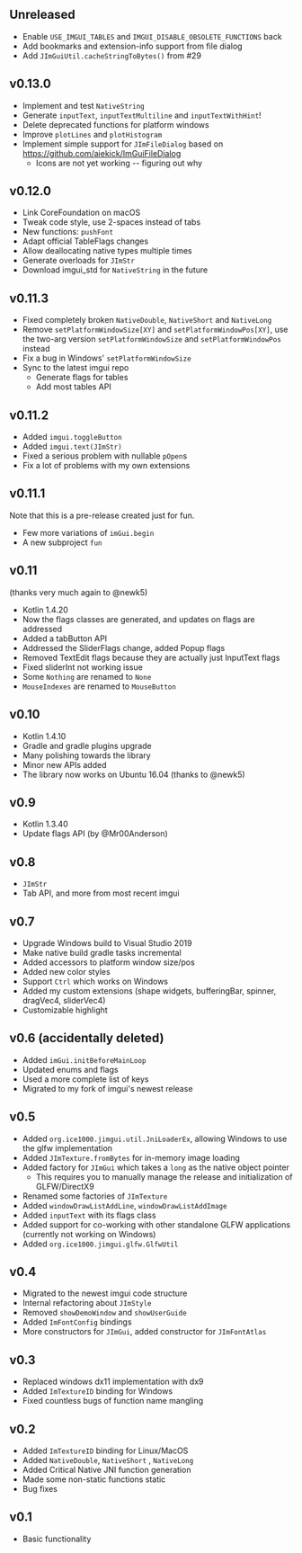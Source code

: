 ## Unreleased

+ Enable `USE_IMGUI_TABLES` and `IMGUI_DISABLE_OBSOLETE_FUNCTIONS` back
+ Add bookmarks and extension-info support from file dialog
+ Add `JImGuiUtil.cacheStringToBytes()` from #29

## v0.13.0

+ Implement and test `NativeString`
+ Generate `inputText`, `inputTextMultiline` and `inputTextWithHint`!
+ Delete deprecated functions for platform windows
+ Improve `plotLines` and `plotHistogram`
+ Implement simple support for `JImFileDialog` based on https://github.com/aiekick/ImGuiFileDialog
  + Icons are not yet working -- figuring out why

## v0.12.0

+ Link CoreFoundation on macOS
+ Tweak code style, use 2-spaces instead of tabs
+ New functions: `pushFont`
+ Adapt official TableFlags changes
+ Allow deallocating native types multiple times
+ Generate overloads for `JImStr`
+ Download imgui_std for `NativeString` in the future

## v0.11.3

+ Fixed completely broken `NativeDouble`, `NativeShort` and `NativeLong`
+ Remove `setPlatformWindowSize[XY]` and `setPlatformWindowPos[XY]`,
  use the two-arg version `setPlatformWindowSize` and `setPlatformWindowPos` instead
+ Fix a bug in Windows' `setPlatformWindowSize`
+ Sync to the latest imgui repo
  + Generate flags for tables
  + Add most tables API

## v0.11.2

+ Added `imgui.toggleButton`
+ Added `imgui.text(JImStr)`
+ Fixed a serious problem with nullable `pOpen`s
+ Fix a lot of problems with my own extensions

## v0.11.1

Note that this is a pre-release created just for fun.

+ Few more variations of `imGui.begin`
+ A new subproject `fun`

## v0.11

(thanks very much again to @newk5)

+ Kotlin 1.4.20
+ Now the flags classes are generated, and updates on flags are addressed
+ Added a tabButton API
+ Addressed the SliderFlags change, added Popup flags
+ Removed TextEdit flags because they are actually just InputText flags
+ Fixed sliderInt not working issue
+ Some `Nothing` are renamed to `None`
+ `MouseIndexes` are renamed to `MouseButton`

## v0.10

+ Kotlin 1.4.10
+ Gradle and gradle plugins upgrade
+ Many polishing towards the library
+ Minor new APIs added
+ The library now works on Ubuntu 16.04 (thanks to @newk5)

## v0.9

+ Kotlin 1.3.40
+ Update flags API (by @Mr00Anderson)

## v0.8

+ `JImStr`
+ Tab API, and more from most recent imgui

## v0.7

+ Upgrade Windows build to Visual Studio 2019
+ Make native build gradle tasks incremental
+ Added accessors to platform window size/pos
+ Added new color styles
+ Support `Ctrl` which works on Windows
+ Added my custom extensions (shape widgets, bufferingBar, spinner, dragVec4, sliderVec4)
+ Customizable highlight

## v0.6 (accidentally deleted)

+ Added `imGui.initBeforeMainLoop`
+ Updated enums and flags
+ Used a more complete list of keys
+ Migrated to my fork of imgui's newest release

## v0.5

+ Added `org.ice1000.jimgui.util.JniLoaderEx`, allowing Windows to use the glfw implementation
+ Added `JImTexture.fromBytes` for in-memory image loading
+ Added factory for `JImGui` which takes a `long` as the native object pointer
  + This requires you to manually manage the release and initialization of GLFW/DirectX9
+ Renamed some factories of `JImTexture`
+ Added `windowDrawListAddLine`, `windowDrawListAddImage`
+ Added `inputText` with its flags class
+ Added support for co-working with other standalone GLFW applications (currently not working on Windows)
+ Added `org.ice1000.jimgui.glfw.GlfwUtil`

## v0.4

+ Migrated to the newest imgui code structure
+ Internal refactoring about `JImStyle`
+ Removed `showDemoWindow` and `showUserGuide`
+ Added `ImFontConfig` bindings
+ More constructors for `JImGui`, added constructor for `JImFontAtlas`

## v0.3

+ Replaced windows dx11 implementation with dx9
+ Added `ImTextureID` binding for Windows
+ Fixed countless bugs of function name mangling

## v0.2

+ Added `ImTextureID` binding for Linux/MacOS
+ Added `NativeDouble`, `NativeShort` , `NativeLong`
+ Added Critical Native JNI function generation
+ Made some non-static functions static
+ Bug fixes

## v0.1

+ Basic functionality
